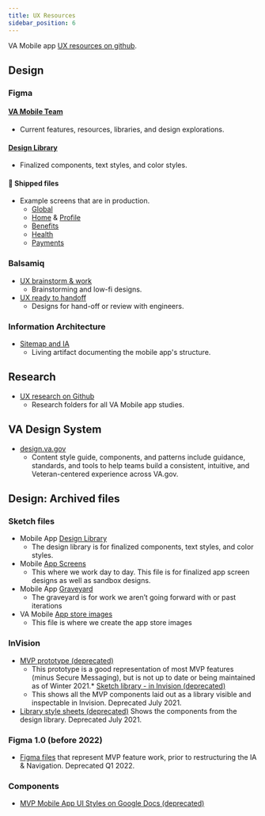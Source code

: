 ```yaml
---
title: UX Resources
sidebar_position: 6
---
```


VA Mobile app [UX resources on github](https://github.com/department-of-veterans-affairs/va.gov-team/tree/master/products/va-mobile-app/ux-design).


## Design
### Figma
#### [VA Mobile Team](https://www.figma.com/files/team/1114266503868297401)
* Current features, resources, libraries, and design explorations.
#### [Design Library](https://www.figma.com/files/827597988283174959/project/60961499/%F0%9F%93%90-Design-Library?fuid=1114240858371616544)
* Finalized components, text styles, and color styles.

#### 🚢 Shipped files 
* Example screens that are in production.
	* [Global](https://www.figma.com/file/PpHk9Yyw8dC9xj38AeR9pL/%F0%9F%9A%A2-Global-2.0---Shipped---VA-Mobile?t=i6c9U7y2iqNodqgF-1)
	* [Home](https://www.figma.com/file/ddMWiCQCfmUKFhMcYG9fYv/%F0%9F%9A%A2-Home-2.0---Shipped---VA-Mobile?t=i6c9U7y2iqNodqgF-1) & [Profile](https://www.figma.com/file/O6sdr5N7xV6GOZhTPcgY5x/%F0%9F%9A%A2-Profile-2.0---Shipped---VA-Mobile)
	* [Benefits](https://www.figma.com/file/p0vlRz38TKIOwWDfI2bGc7/%F0%9F%9A%A2-Benefits-2.0---Shipped---VA-Mobile?t=i6c9U7y2iqNodqgF-1)
	* [Health](https://www.figma.com/file/JQAoUBxvSWCzKvu2ifRRE7/%F0%9F%9A%A2-Health-2.0---Shipped---VA-Mobile?t=i6c9U7y2iqNodqgF-1)
	* [Payments](https://www.figma.com/file/yhGsaPc2px6eCVzXhuOwm4/%F0%9F%9A%A2-Payments-2.0---Shipped---VA-Mobile?t=i6c9U7y2iqNodqgF-1)

### Balsamiq
* [UX brainstorm & work](https://balsamiq.cloud/s4uw4la/pnnwuqv) 
	* Brainstorming and low-fi designs.
* [UX ready to handoff](https://balsamiq.cloud/s4uw4la/pa3zodh) 
	* Designs for hand-off or review with engineers.
### Information Architecture
* [Sitemap and IA](https://github.com/department-of-veterans-affairs/va.gov-team/tree/master/products/va-mobile-app/ux-design/information-architecture) 
  * Living artifact documenting the mobile app's structure.

    
## Research
* [UX research on Github](https://github.com/department-of-veterans-affairs/va.gov-team/tree/master/products/va-mobile-app/ux-research)
  * Research folders for all VA Mobile app studies.

## VA Design System
* [design.va.gov](https://design.va.gov/)
  * Content style guide, components, and patterns include guidance, standards, and tools to help teams build a consistent, intuitive, and Veteran-centered experience across VA.gov.


##  Design: Archived files
### Sketch files
* Mobile App  [Design Library](https://www.sketch.com/s/dc5da595-7a22-4cdd-a850-bd91a80dd377) 
	* The design library is for finalized components, text styles, and color styles. 
* Mobile  [App Screens](https://www.sketch.com/s/2f57b5b0-1b81-4237-a2e6-e522d5e37d11) 
	* This where we work day to day. This file is for finalized app screen designs as well as sandbox designs.
* Mobile App  [Graveyard](https://www.sketch.com/s/1f5a847a-fff0-4bf8-979a-c8bc5eee48f5) 
	* The graveyard is for work we aren’t going forward with or past iterations 
* VA Mobile  [App store images](https://www.sketch.com/s/1a20755f-c11d-4838-9db3-ab04f1a931a8) 
	* This file is where we create the app store images
### InVision	
* [MVP prototype (deprecated)](https://adhoc.invisionapp.com/console/share/GTZ1ESFF6BN/600511542) 
	* This prototype is a good representation of most MVP features (minus Secure Messaging), but is not up to date or being maintained as of Winter 2021.*  [Sketch library - in Invision (deprecated)](https://adhoc.invisionapp.com/console/share/AX108RJZPB6E/600511824) 
	* This shows all the MVP components laid out as a library visible and inspectable in Invision. Deprecated July 2021.
* [Library style sheets (deprecated)](https://adhoc.invisionapp.com/share/AX108RJZPB6E#/screens/445194518) 
Shows the components from the design library. Deprecated July 2021.
### Figma 1.0 (before 2022)
* [Figma files](https://github.com/department-of-veterans-affairs/va.gov-team/tree/master/products/va-mobile-app/ux-design/figma-files-1.0) that represent MVP feature work, prior to restructuring the IA & Navigation. Deprecated Q1 2022.

### Components
* [MVP Mobile App UI Styles on Google Docs (deprecated)](https://docs.google.com/document/d/1VC-CLWnhevB8HLBBHPwkSJvECn8EBie8HOkJylKE1lo/edit?usp=sharing)